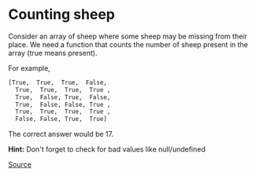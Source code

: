 # Counting sheep

Consider an array of sheep where some sheep may be missing from their place.
We need a function that counts the number of sheep present in the array
(true means present).

For example,

```bash
[True,  True,  True,  False,
  True,  True,  True,  True ,
  True,  False, True,  False,
  True,  False, False, True ,
  True,  True,  True,  True ,
  False, False, True,  True]
```
  
The correct answer would be 17.

**Hint:** Don't forget to check for bad values like null/undefined

[Source](https://www.codewars.com/kata/54edbc7200b811e956000556)